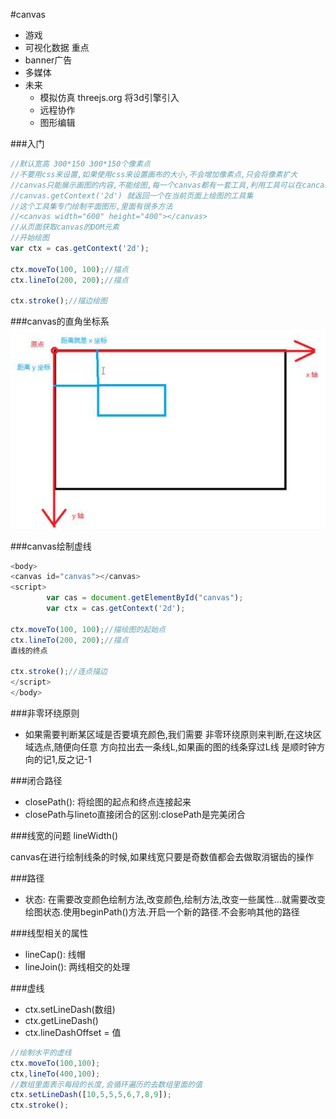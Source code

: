 #canvas
- 游戏
- 可视化数据 重点
- banner广告
- 多媒体
- 未来
  - 模拟仿真 threejs.org 将3d引擎引入
  - 远程协作
  - 图形编辑

###入门
```javascript
//默认宽高 300*150 300*150个像素点
//不要用css来设置,如果使用css来设置画布的大小,不会增加像素点,只会将像素扩大
//canvas只能展示画图的内容,不能绘图,每一个canvas都有一套工具,利用工具可以在cancas上进行绘图
//canvas.getContext('2d') 就返回一个在当前页面上绘图的工具集
//这个工具集专门绘制平面图形,里面有很多方法
//<canvas width="600" height="400"></canvas>
//从页面获取canvas的DOM元素
//开始绘图
var ctx = cas.getContext('2d');

ctx.moveTo(100, 100);//描点
ctx.lineTo(200, 200);//描点

ctx.stroke();//描边绘图
```

###canvas的直角坐标系
![](/assets/1.bmp)

###canvas绘制虚线
```javascript
<body>
<canvas id="canvas"></canvas>
<script>
		var cas = document.getElementById("canvas");
		var ctx = cas.getContext('2d');

ctx.moveTo(100, 100);//描绘图的起始点
ctx.lineTo(200, 200);//描点
直线的终点

ctx.stroke();//连点描边
</script>
</body>
```
###非零环绕原则

- 如果需要判断某区域是否要填充颜色,我们需要
非零环绕原则来判断,在这块区域选点,随便向任意
方向拉出去一条线L,如果画的图的线条穿过L线
是顺时钟方向的记1,反之记-1

###闭合路径

- closePath(): 将绘图的起点和终点连接起来
- closePath与lineto直接闭合的区别:closePath是完美闭合

###线宽的问题
lineWidth()

canvas在进行绘制线条的时候,如果线宽只要是奇数值都会去做取消锯齿的操作

###路径
- 状态: 在需要改变颜色绘制方法,改变颜色,绘制方法,改变一些属性...就需要改变绘图状态.使用beginPath()方法.开启一个新的路径.不会影响其他的路径

###线型相关的属性
- lineCap(): 线帽 
- lineJoin(): 两线相交的处理 

###虚线
- ctx.setLineDash(数组)
- ctx.getLineDash()
- ctx.lineDashOffset = 值

```javascript
//绘制水平的虚线
ctx.moveTo(100,100);
ctx,lineTo(400,100);
//数组里面表示每段的长度,会循环遍历的去数组里面的值
ctx.setLineDash([10,5,5,5,6,7,8,9]);
ctx.stroke();
```